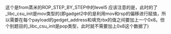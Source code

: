 这个是from蒸米的ROP_STEP_BY_STEP中的level5
应该注意的是，此时的了_libc_csu_init是mov类型的(即gadget2中的是利用mov和rsp的偏移进行赋值，所以需要在每个payload的gedget_address和填充rbx的值之间要加上一个0x8。但个别题目的_libc_csu_init是pop类型，此时就不需要加上0x8这个数据了)
